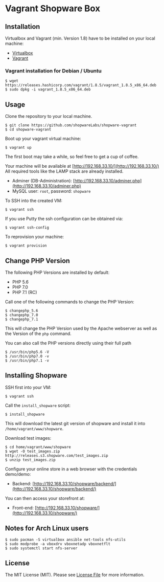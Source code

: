 Vagrant Shopware Box
====================

## Installation

Virtualbox and Vagrant (min. Version 1.8) have to be installed on your local machine:

 - [Virtualbox](https://www.virtualbox.org/wiki/Downloads)
 - [Vagrant](https://www.vagrantup.com/downloads)

### Vagrant installation for Debian / Ubuntu
 
    $ wget https://releases.hashicorp.com/vagrant/1.8.5/vagrant_1.8.5_x86_64.deb
    $ sudo dpkg -i vagrant_1.8.5_x86_64.deb
    
## Usage

Clone the repository to your local machine.

    $ git clone https://github.com/shopwareLabs/shopware-vagrant
    $ cd shopware-vagrant

Boot up your vagrant virtual machine:

    $ vagrant up

The first boot may take a while, so feel free to get a cup of coffee.

Your machine will be available at [http://192.168.33.10/](http://192.168.33.10/)
All required tools like the LAMP stack are already installed.

- Adminer (DB-Administration): [http://192.168.33.10/adminer.php](http://192.168.33.10/adminer.php)
- MySQL user: `root`, password: `shopware`

To SSH into the created VM:

    $ vagrant ssh

If you use Putty the ssh configuration can be obtained via:

    $ vagrant ssh-config

To reprovision your machine:

    $ vagrant provision

## Change PHP Version

The following PHP Versions are installed by default:

 - PHP 5.6
 - PHP 7.0
 - PHP 7.1 (RC)

Call one of the following commands to change the PHP Version:
 
    $ changephp_5.6
    $ changephp_7.0
    $ changephp_7.1

This will change the PHP Version used by the Apache webserver as well as the Version of the `php` command.

You can also call the PHP versions directly using their full path

    $ /usr/bin/php5.6 -V
    $ /usr/bin/php7.0 -v
    $ /usr/bin/php7.1 -v

## Installing Shopware

SSH first into your VM:

    $ vagrant ssh

Call the `install_shopware` script:

    $ install_shopware
    
This will download the latest git version of shopware and install it into `/home/vagrant/www/shopware`.

Download test images:

    $ cd home/vagrant/www/shopware
    $ wget -O test_images.zip http://releases.s3.shopware.com/test_images.zip
    $ unzip test_images.zip

Configure your online store in a web browser with the credentials demo/demo:

- Backend: [http://192.168.33.10/shopware/backend/](http://192.168.33.10/shopware/backend/)

You can then access your storefront at:

- Front-end: [http://192.168.33.10/shopware/](http://192.168.33.10/shopware/)

## Notes for Arch Linux users

    $ sudo pacman -S virtualbox ansible net-tools nfs-utils
    $ sudo modprobe -a vboxdrv vboxnetadp vboxnetflt
    $ sudo systemctl start nfs-server

## License

The MIT License (MIT). Please see [License File](LICENSE) for more information.
